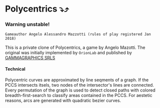 # Polycentrics ⤵️⤴️
### Warning unstable!
`Gameauthor Angelo Alessandro Mazzotti (rules of play registered Jan 2018)`

This is a private clone of Polycentrics, a game by Angelo Mazotti. The original was initially implemented by `OrionLab` and published by [GAMMAGRAPHICS SRLS](https://www.gammagraphics.eu/)

#### Technical
Polycentric curves are approximated by line seqments of a graph. If the PCCS intersects itsels, two nodes of the intersector's lines are connected. Every permutation of the graph is used to detect closed paths with colored breadth-first-search to classify areas contained in the PCCS. For aestetic reasons, arcs are generated with quadratic bezier curves.

